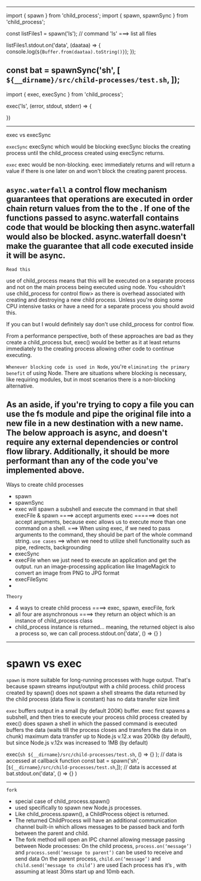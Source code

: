 ----------------------------------------------------------------------------------
import { spawn } from 'child_process';
import { spawn, spawnSync } from 'child_process';

const listFiles1 = spawn('ls');             // command 'ls' ===> list all files

listFiles1.stdout.on('data', (daataa) => {
    console.log(`${Buffer.from(daataa).toString()}`);
});

const bat = spawnSync('sh', [
      `${__dirname}/src/child-processes/test.sh`,
]);
----------------------------------------------------------------------------------
import { exec, execSync } from 'child_process';

exec('ls', (error, stdout, stderr) => {

})

----------------------------------------------------------------------------------
exec vs execSync

`execSync`
execSync which would be blocking 
execSync blocks the creating process until the child_process created using execSync returns.

`exec`
exec would be non-blocking.
exec immediately returns and will return a value if there is one later on and won't block the creating parent process.

`async.waterfall`
a control flow mechanism
guarantees that operations are executed in order 
chain return values from the <first function in the chain> to the <last function in the chain>. 
If one of the functions passed to async.waterfall contains code that would be blocking then async.waterfall would also be blocked. 
async.waterfall doesn't make the guarantee that all code executed inside it will be async.
----------------------------------------------------------------------------------

`Read this`

use of child_process means that this will be executed on a separate process and not on the main process being executed using node. 
You <shouldn't use child_process for control flow> as there is overhead associated with creating and destroying a new child process. 
Unless you're doing some CPU intensive tasks or have a need for a separate process you should avoid this.

If <you want to execute things synchronously> you can <wrap all of your code in a try-catch block> but I would definitely say don't use child_process for control flow.

From a performance perspective, 
    both of these approaches are bad as they create a child_process 
    but, exec() would be better as it at least returns immediately to the creating process allowing other code to continue executing. 
    
    
`Whenever blocking code is used in Node`, you're `eliminating the primary benefit` of using Node. 
There are situations where blocking is necessary, like requiring modules, but in most scenarios there is a non-blocking alternative.

As an aside, if you're trying to copy a file you can use the fs module and pipe the original file into a new file in a new destination with a new name. The below approach is async, and doesn't require any external dependencies or control flow library. Additionally, it should be more performant than any of the code you've implemented above.
----------------------------------------------------------------------------------

Ways to create child processes
- spawn
- spawnSync
- exec
    will spawn a subshell and execute the command in that shell
    execFile & spawn ====> accept arguments
    exec ======> does not accept arguments, because exec allows us to execute more than one command on a shell. 
            ===> When using exec, if we need to pass arguments to the command, they should be part of the whole command string.
    `use cases` ==> when we need to utilize shell functionality such as pipe, redirects, backgrounding
- execSync
- execFile
    when we just need to execute an application and get the output.
    run an image-processing application like ImageMagick to convert an image from PNG to JPG format
- execFileSync
- 

`Theory`
- 4 ways to create child process ====> exec, spawn, execFile, fork
- all four are asynchronous ====> they return an object which is an instance of child_process class
- child_process instance is returned... meaning, the returned object is also a process
    so, we can call process.stdout.on('data', () => {} )

----------------------------------------------------------------------------------

# spawn vs exec

`spawn`
is more suitable for long-running processes with huge output. 
That's because spawn streams input/output with a child process.
child process created by spawn()
    does not spawn a shell
    streams the data returned by the child process (data flow is constant)
    has no data transfer size limit
    

`exec` buffers output in a small (by default 200K) buffer. 
exec first spawns a subshell, and then tries to execute your process
child process created by exec()
    does spawn a shell in which the passed command is executed
    buffers the data (waits till the process closes and transfers the data in on chunk)
    maximum data transfer up to Node.js v.12.x was 200kb (by default), but since Node.js v.12x was increased to 1MB (by default)


exec(`sh ${__dirname}/src/child-processes/test.sh`, () => {} );
        // data is accessed at              callback function
const bat = spawn('sh', [`${__dirname}/src/child-processes/test.sh`,]);
        // data is accessed at              bat.stdout.on('data', () => {} )

----------------------------------------------------------------------------------

`fork`
- special case of child_process.spawn() 
- used specifically to spawn new Node.js processes. 
- Like child_process.spawn(), a ChildProcess object is returned. 
- The returned ChildProcess will have an additional communication channel built-in 
    which allows messages to be passed back and forth between the parent and child.
- The fork method will open an IPC channel allowing message passing between Node processes:
    On the child process, `process.on(‘message’)` and `process.send(‘message to parent’)` can be used to receive and send data
    On the parent process, `child.on(‘message’)` and `child.send(‘message to child’)` are used
    Each process has it’s <own memory>, with <their own V8 instances> assuming at least 30ms start up and 10mb each.


